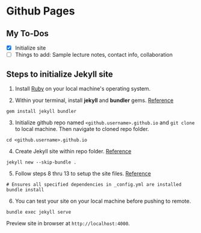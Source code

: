 # Github Pages

## My To-Dos

- [x] Initialize site
- [ ] Things to add: Sample lecture notes, contact info, collaboration

## Steps to initialize Jekyll site

1. Install [Ruby](http://jekyllrb.com/docs/installation/) on your local machine's operating system.

2. Within your terminal, install **jekyll** and **bundler** gems. [Reference](http://jekyllrb.com/docs/)

```Shell
gem install jekyll bundler
```
3. Initialize github repo named `<github.username>.github.io` and `git clone` to local machine. Then navigate to cloned repo folder.

```Shell
cd <github.username>.github.io
```

4. Create Jekyll site within repo folder. [Reference](https://docs.github.com/en/pages/setting-up-a-github-pages-site-with-jekyll/creating-a-github-pages-site-with-jekyll)

```Shell
jekyll new --skip-bundle .
```

5. Follow steps 8 thru 13 to setup the site files. [Reference](https://docs.github.com/en/pages/setting-up-a-github-pages-site-with-jekyll/creating-a-github-pages-site-with-jekyll)

```Shell
# Ensures all specified dependencies in _config.yml are installed
bundle install
```

6. You can test your site on your local machine before pushing to remote.

```Shell
bundle exec jekyll serve
```

Preview site in browser at `http://localhost:4000`.


